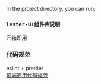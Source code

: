 In the project directory, you can run:

### `lester-UI组件库说明`

开箱即用

### 代码规范

eslint + prettier<br />
[前端通用代码规范](https://github.com/BingKui/javascript-zh)
